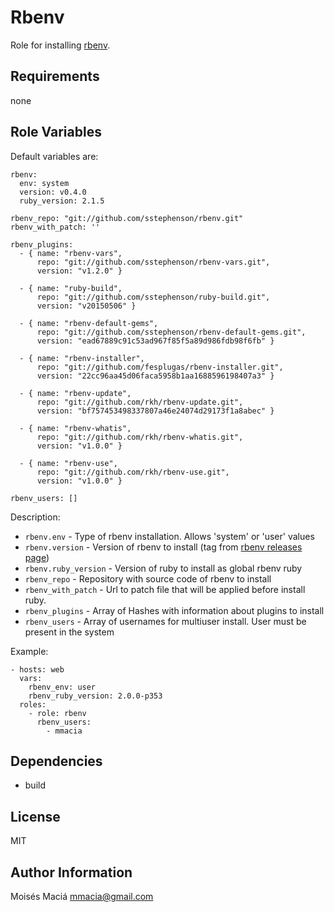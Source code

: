 Rbenv
========

Role for installing [rbenv](https://github.com/sstephenson/rbenv).

Requirements
------------

none

Role Variables
--------------

Default variables are:

    rbenv:
      env: system
      version: v0.4.0
      ruby_version: 2.1.5

    rbenv_repo: "git://github.com/sstephenson/rbenv.git"
    rbenv_with_patch: ''

    rbenv_plugins:
      - { name: "rbenv-vars",
          repo: "git://github.com/sstephenson/rbenv-vars.git",
          version: "v1.2.0" }

      - { name: "ruby-build",
          repo: "git://github.com/sstephenson/ruby-build.git",
          version: "v20150506" }

      - { name: "rbenv-default-gems",
          repo: "git://github.com/sstephenson/rbenv-default-gems.git",
          version: "ead67889c91c53ad967f85f5a89d986fdb98f6fb" }

      - { name: "rbenv-installer",
          repo: "git://github.com/fesplugas/rbenv-installer.git",
          version: "22cc96aa45d06faca5958b1aa1688596198407a3" }

      - { name: "rbenv-update",
          repo: "git://github.com/rkh/rbenv-update.git",
          version: "bf757453498337807a46e24074d29173f1a8abec" }

      - { name: "rbenv-whatis",
          repo: "git://github.com/rkh/rbenv-whatis.git",
          version: "v1.0.0" }

      - { name: "rbenv-use",
          repo: "git://github.com/rkh/rbenv-use.git",
          version: "v1.0.0" }

    rbenv_users: []

Description:

- ` rbenv.env ` - Type of rbenv installation. Allows 'system' or 'user' values
- ` rbenv.version ` - Version of rbenv to install (tag from [rbenv releases page](https://github.com/sstephenson/rbenv/releases))
- ` rbenv.ruby_version ` - Version of ruby to install as global rbenv ruby
- ` rbenv_repo ` - Repository with source code of rbenv to install
- ` rbenv_with_patch ` - Url to patch file that will be applied before install ruby.
- ` rbenv_plugins ` - Array of Hashes with information about plugins to install
- ` rbenv_users ` - Array of usernames for multiuser install. User must be present in the system

Example:

    - hosts: web
      vars:
        rbenv_env: user
        rbenv_ruby_version: 2.0.0-p353
      roles:
        - role: rbenv
          rbenv_users:
            - mmacia

Dependencies
------------

- build

License
-------

MIT

Author Information
------------------

Moisés Maciá <mmacia@gmail.com>
